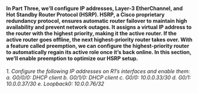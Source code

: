 #### In Part Three, we’ll configure IP addresses, Layer-3 EtherChannel, and Hot Standby Router Protocol (HSRP). HSRP, a Cisco proprietary redundancy protocol, ensures automatic router failover to maintain high availability and prevent network outages. It assigns a virtual IP address to the router with the highest priority, making it the active router. If the active router goes offline, the next highest-priority router takes over. With a feature called preemption, we can configure the highest-priority router to automatically regain its active role once it’s back online. In this section, we’ll enable preemption to optimize our HSRP setup.

*1. Configure the following IP addresses on R1’s interfaces and enable them:
    a. G0/0/0: DHCP client
    b. G0/1/0: DHCP client
    c. G0/0: 10.0.0.33/30
    d. G0/1: 10.0.0.37/30
    e. Loopback0: 10.0.0.76/32*

